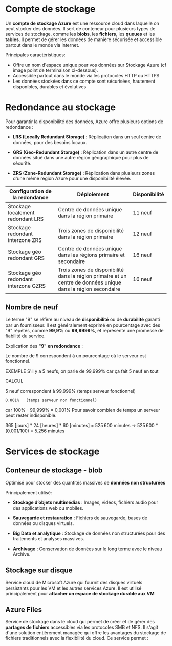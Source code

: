 # Compte de stockage
Un **compte de stockage Azure** est une ressource cloud dans laquelle on peut stocker des données. Il sert de conteneur pour plusieurs types de services de stockage, comme les **blobs**, les **fichiers**, les **queues** et les **tables**. Il permet de gérer les données de manière sécurisée et accessible partout dans le monde via Internet.

Principales caractéristiques:

- Offre un nom d'espace unique pour vos données sur Stockage Azure (cf image point de terminaison ci-dessous).
- Accessible partout dans le monde via les protocoles HTTP ou HTTPS
- Les données stockées dans ce compte sont sécurisées, hautement disponibles, durables et évolutives


# Redondance au stockage
Pour garantir la disponibilité des données, Azure offre plusieurs options de redondance :

- **LRS (Locally Redundant Storage)** : Réplication dans un seul centre de données, pour des besoins locaux.
    
- **GRS (Geo-Redundant Storage)** : Réplication dans un autre centre de données situé dans une autre région géographique pour plus de sécurité.
    
- **ZRS (Zone-Redundant Storage)** : Réplication dans plusieurs zones d'une même région Azure pour une disponibilité élevée.


| Configuration de la redondance        | Déploiement                                                                                                   | Disponibilité |
| ------------------------------------- | ------------------------------------------------------------------------------------------------------------- | ------------- |
| Stockage localement redondant LRS     | Centre de données unique dans la région primaire                                                              | 11 neuf       |
| Stockage redondant interzone ZRS      | Trois zones de disponibilité dans la région primaire                                                          | 12 neuf       |
| Stockage géo redondant GRS            | Centre de données unique dans les régions primaire et secondaire                                              | 16 neuf       |
| Stockage géo redondant interzone GZRS | Trois zones de disponibilité dans la région primaire et un centre de données unique dans la région secondaire | 16 neuf       |
## Nombre de neuf
Le terme "9" se réfère au niveau de **disponibilité** ou de **durabilité** garanti par un fournisseur. Il est généralement exprimé en pourcentage avec des "9" répétés, comme **99,9%** ou **99,9999%**, et représente une promesse de fiabilité du service.

Explication des **"9" en redondance** :

Le nombre de 9 correspondent à un pourcentage où le serveur est fonctionnel.

EXEMPLE 
S'il y a 5 neufs, on parle de 99,999% car ça fait 5 neuf en tout

CALCUL

5 neuf correspondent à 99,999% (temps serveur fonctionnel)

	0.001%   (temps serveur non fonctionnel)
car 100% - 99,999% = 0,001%
Pour savoir combien de temps un serveur peut rester indisponible.

365 [jours] * 24 [heures] * 60 [minutes] = 525 600 minutes 
-> 525 600 * (0.001/100) = 5.256 minutes

# Services de stockage
## Conteneur de stockage - blob
Optimisé pour stocker des quantités massives de **données non structurées**

Principalement utilisé:

- **Stockage d’objets multimédias** : Images, vidéos, fichiers audio pour des applications web ou mobiles.
    
- **Sauvegarde et restauration** : Fichiers de sauvegarde, bases de données ou disques virtuels.
    
- **Big Data et analytique** : Stockage de données non structurées pour des traitements et analyses massives.
    
- **Archivage** : Conservation de données sur le long terme avec le niveau Archive.

## Stockage sur disque
Service cloud de Microsoft Azure qui fournit des disques virtuels persistants pour les VM et les autres services Azure. Il est utilisé principalement pour **attacher un espace de stockage durable aux VM**

## Azure Files
Service de stockage dans le cloud qui permet de créer et de gérer des **partages de fichiers** accessibles via les protocoles SMB et NFS. Il s'agit d'une solution entièrement managée qui offre les avantages du stockage de fichiers traditionnels avec la flexibilité du cloud. Ce service permet :

